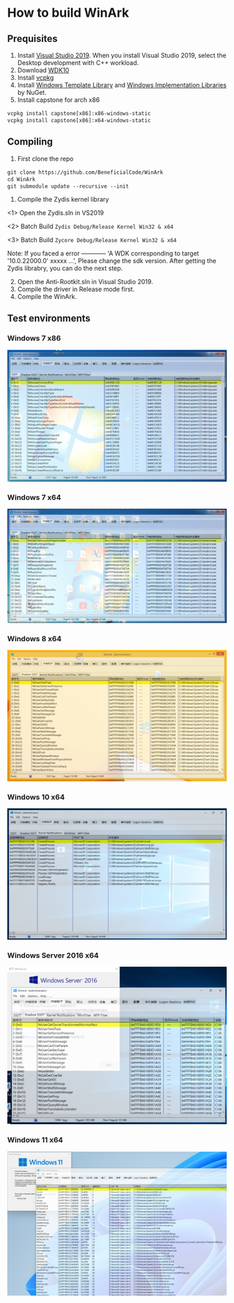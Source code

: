 # How to build WinArk
## Prequisites

1. Install [Visual Studio 2019](https://learn.microsoft.com/en-us/visualstudio/releases/2019/release-notes). When you install Visual Studio 2019, select the Desktop development with C++ workload.
2. Download [WDK10](https://learn.microsoft.com/en-au/windows-hardware/drivers/download-the-wdk)
3. Install [vcpkg](https://github.com/microsoft/vcpkg)
4. Install [Windows Template Library](https://wtl.sourceforge.io/) and [Windows Implementation Libraries](https://github.com/microsoft/wil) by NuGet.
5. Install capstone for arch x86
```
vcpkg install capstone[x86]:x86-windows-static
vcpkg install capstone[x86]:x64-windows-static
```

## Compiling
1. First clone the repo
```
git clone https://github.com/BeneficialCode/WinArk
cd WinArk
git submodule update --recursive --init
```
1. Compile the Zydis kernel library

<1> Open the Zydis.sln in VS2019

<2> Batch Build `Zydis Debug/Release Kernel Win32 & x64`

<3> Batch Build `Zycore Debug/Release Kernel Win32 & x64`

Note: If you faced a error ———— 'A WDK corresponding to target '10.0.22000.0' xxxxx ...', Please change the sdk version.
After getting the Zydis librabry, you can do the next step.

2. Open the Anti-Rootkit.sln in Visual Studio 2019.
3. Compile the driver in Release mode first.
4. Compile the WinArk.

## Test environments

### Windows 7 x86
![Windows 7 x86](resources/win7_x86.png)

### Windows 7 x64
![Windows 7 x64](resources/win7_x64.png)

### Windows 8 x64
![Windows 8 x64](resources/win8_x64.png)

### Windows 10 x64
![Windows 10 x64](resources/win10_x64.png)

### Windows Server 2016 x64
![Windows Server 2016 x64](resources/winserver_2016_x64.png)

### Windows 11 x64
![Windows 11 x64](resources/win11_x64.png)





